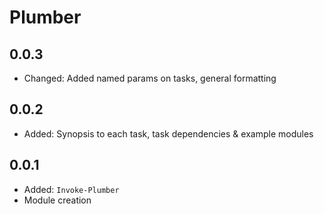 # Plumber

## 0.0.3

- Changed: Added named params on tasks, general formatting

## 0.0.2

- Added: Synopsis to each task, task dependencies & example modules

## 0.0.1

- Added: `Invoke-Plumber`
- Module creation
